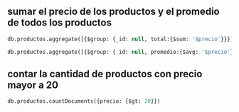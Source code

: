 ## sumar el precio de los productos y el promedio de todos los productos
```sql
db.productos.aggregate([{$group: {_id: null, total:{$sum: '$precio'}}}])

db.productos.aggregate([{$group: {_id: null, promedio:{$avg: '$precio'}}}])
```

## contar la cantidad de productos con precio mayor a 20
```sql
db.productos.countDocuments({precio: {$gt: 20}})
```